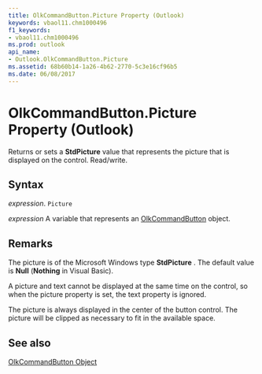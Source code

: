 ```yaml
---
title: OlkCommandButton.Picture Property (Outlook)
keywords: vbaol11.chm1000496
f1_keywords:
- vbaol11.chm1000496
ms.prod: outlook
api_name:
- Outlook.OlkCommandButton.Picture
ms.assetid: 68b60b14-1a26-4b62-2770-5c3e16cf96b5
ms.date: 06/08/2017
---
```



# OlkCommandButton.Picture Property (Outlook)

Returns or sets a  **StdPicture** value that represents the picture that is displayed on the control. Read/write.


## Syntax

 _expression_. `Picture`

 _expression_ A variable that represents an [OlkCommandButton](./Outlook.OlkCommandButton.md) object.


## Remarks

The picture is of the Microsoft Windows type  **StdPicture** . The default value is **Null** (**Nothing** in Visual Basic).

A picture and text cannot be displayed at the same time on the control, so when the picture property is set, the text property is ignored.

The picture is always displayed in the center of the button control. The picture will be clipped as necessary to fit in the available space.


## See also


[OlkCommandButton Object](Outlook.OlkCommandButton.md)

